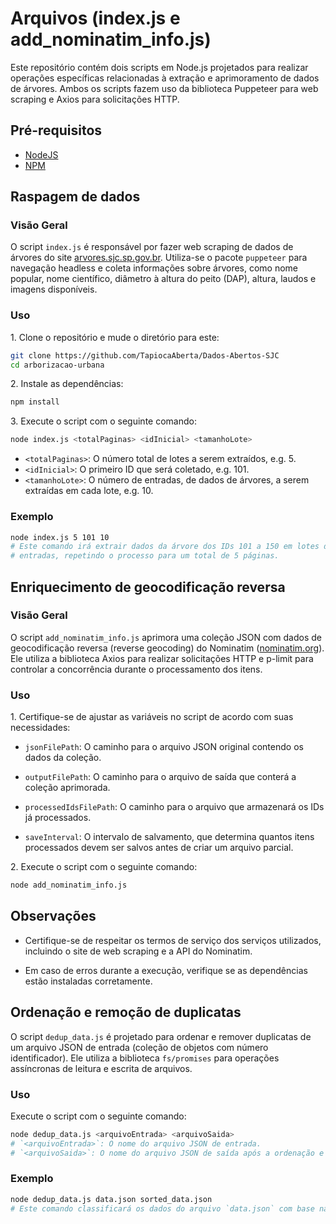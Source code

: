 # Arquivos (index.js e add_nominatim_info.js)

Este repositório contém dois scripts em Node.js projetados para realizar operações específicas relacionadas à extração e aprimoramento de dados de árvores. Ambos os scripts fazem uso da biblioteca Puppeteer para web scraping e Axios para solicitações HTTP.

## Pré-requisitos

- [NodeJS](https://nodejs.org/en/learn/getting-started/how-to-install-nodejs)
- [NPM](https://docs.npmjs.com/downloading-and-installing-node-js-and-npm)

## Raspagem de dados

### Visão Geral

O script `index.js` é responsável por fazer web scraping de dados de árvores do site [arvores.sjc.sp.gov.br](https://arvores.sjc.sp.gov.br/). Utiliza-se o pacote `puppeteer` para navegação headless e coleta informações sobre árvores, como nome popular, nome científico, diâmetro à altura do peito (DAP), altura, laudos e imagens disponíveis.

### Uso

1\. Clone o repositório e mude o diretório para este:

```bash
git clone https://github.com/TapiocaAberta/Dados-Abertos-SJC
cd arborizacao-urbana
```

2\. Instale as dependências:

```bash
npm install
```

3\. Execute o script com o seguinte comando:

```bash
node index.js <totalPaginas> <idInicial> <tamanhoLote>
```

- `<totalPaginas>`: O número total de lotes a serem extraídos, e.g. 5.
- `<idInicial>`: O primeiro ID que será coletado, e.g. 101.
- `<tamanhoLote>`: O número de entradas, de dados de árvores, a serem extraídas em cada lote, e.g. 10.

### Exemplo

```bash
node index.js 5 101 10
# Este comando irá extrair dados da árvore dos IDs 101 a 150 em lotes de 10
# entradas, repetindo o processo para um total de 5 páginas.
```

## Enriquecimento de geocodificação reversa

### Visão Geral

O script `add_nominatim_info.js` aprimora uma coleção JSON com dados de geocodificação reversa (reverse geocoding) do Nominatim ([nominatim.org](https://nominatim.org/)). Ele utiliza a biblioteca Axios para realizar solicitações HTTP e p-limit para controlar a concorrência durante o processamento dos itens.

### Uso

1\. Certifique-se de ajustar as variáveis no script de acordo com suas necessidades:

- `jsonFilePath`: O caminho para o arquivo JSON original contendo os dados da coleção.

- `outputFilePath`: O caminho para o arquivo de saída que conterá a coleção aprimorada.

- `processedIdsFilePath`: O caminho para o arquivo que armazenará os IDs já processados.

- `saveInterval`: O intervalo de salvamento, que determina quantos itens processados devem ser salvos antes de criar um arquivo parcial.

2\. Execute o script com o seguinte comando:

```bash
node add_nominatim_info.js
```

## Observações

- Certifique-se de respeitar os termos de serviço dos serviços utilizados, incluindo o site de web scraping e a API do Nominatim.

- Em caso de erros durante a execução, verifique se as dependências estão instaladas corretamente.

## Ordenação e remoção de duplicatas

O script `dedup_data.js` é projetado para ordenar e remover duplicatas de um arquivo JSON de entrada (coleção de objetos com número identificador). Ele utiliza a biblioteca `fs/promises` para operações assíncronas de leitura e escrita de arquivos.

### Uso

Execute o script com o seguinte comando:

```bash
node dedup_data.js <arquivoEntrada> <arquivoSaida>
# `<arquivoEntrada>`: O nome do arquivo JSON de entrada.
# `<arquivoSaida>`: O nome do arquivo JSON de saída após a ordenação e remoção de duplicatas.
```

### Exemplo

```bash
node dedup_data.js data.json sorted_data.json
# Este comando classificará os dados do arquivo `data.json` com base na chave 'id' e removerá as duplicatas, salvando o resultado no arquivo `sorted_data.json`.
```
